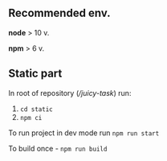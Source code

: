 ## Recommended env.

**node** > 10 v.

**npm** > 6 v.


## Static part

In root of repository (*/juicy-task*) run:
1. ```cd static```
2. ```npm ci```

To run project in dev mode run ```npm run start```

To build once - ```npm run build```
